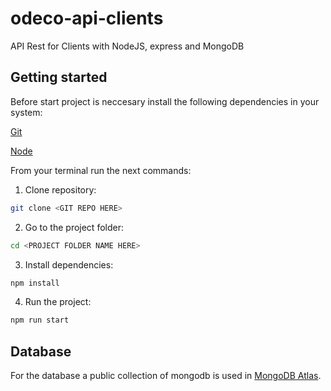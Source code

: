 # odeco-api-clients

API Rest for Clients with NodeJS, express and MongoDB

## Getting started

Before start project is neccesary install the following dependencies in your system:

[Git](https://git-scm.com/)

[Node](https://nodejs.org/es/)


From your terminal run the next commands:

1) Clone repository:
```bash
git clone <GIT REPO HERE>
```
2) Go to the project folder:
```bash
cd <PROJECT FOLDER NAME HERE>
```
3) Install dependencies:

```bash
npm install
```
4) Run the project:
```bash
npm run start
```

## Database
For the database a public collection of mongodb is used in [MongoDB Atlas](https://www.mongodb.com/cloud/atlas/efficiency?utm_source=google&utm_campaign=gs_americas_colombia_search_brand_atlas_desktop&utm_term=mongodb%20atlas&utm_medium=cpc_paid_search&utm_ad=e&utm_ad_campaign_id=2030069987&gclid=Cj0KCQjw7sz6BRDYARIsAPHzrNKpjR-w2qtzZZUWgw6QC_v68Pf9b_-PEDF5fCOu64bePA3UCtLIqZ8aAgyEEALw_wcB).
